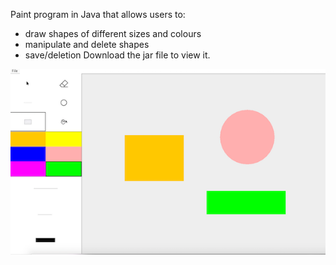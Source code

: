 Paint program in Java that allows users to:

 * draw shapes of different sizes and colours
 * manipulate and delete shapes
 * save/deletion
 Download the jar file to view it.
 
<p align="center">
<img src="https://github.com/Nv1298/Paint/blob/master/Screen%20Shot%202019-06-14%20at%204.10.51%20PM.png"/>
</p>

